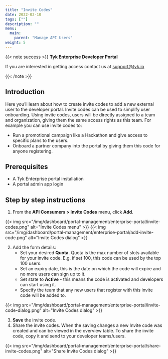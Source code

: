 ```yaml
---
title: "Invite Codes"
date: 2022-02-10
tags: [""]
description: ""
menu:
  main:
    parent: "Manage API Users"
weight: 5
---
```


{{< note success >}}
**Tyk Enterprise Developer Portal**

If you are interested in getting access contact us at [support@tyk.io](<mailto:support@tyk.io?subject=Tyk Enterprise Portal Beta>)

{{< /note >}}

## Introduction

Here you’ll learn about how to create invite codes to add a new external user to the developer portal. Invite codes can be used to simplify user onboarding. Using invite codes, users will be directly assigned to a team and organization, giving them the same access rights as this team. For example you can use invite codes to:

- Run a promotional campaign like a Hackathon and give access to specific plans to the users.
- Onboard a partner company into the portal by giving them this code for anyone registering.

## Prerequisites

- A Tyk Enterprise portal installation
- A portal admin app login

## Step by step instructions

1. From the **API Consumers > Invite Codes** menu, click **Add**.

{{< img src="/img/dashboard/portal-management/enterprise-portal/invite-codes.png" alt="Invite Codes menu" >}}
{{< img src="/img/dashboard/portal-management/enterprise-portal/add-invite-code.png" alt="Invite Codes dialog" >}}

2. Add the form details:
   - Set your desired **Quota**. Quota is the max number of slots available for your invite code. E.g. if set 100, this code can be used by the top 100 users.
   - Set an expiry date, this is the date on which the code will expire and no more users can sign up to it.
   - Set state to **Active** - this means the code is activated and developers can start using it.
   - Specify the team that any new users that register with this invite code will be added to.

{{< img src="/img/dashboard/portal-management/enterprise-portal/invite-code-dialog.png" alt="Invite Codes dialog" >}}

3. **Save** the invite code.
4. Share the invite codes. When the saving changes a new Invite code was created and can be viewed in the overview table. To share the invite code, copy it and send to your developer teams/users.

{{< img src="/img/dashboard/portal-management/enterprise-portal/share-invite-codes.png" alt="Share Invite Codes dialog" >}}
